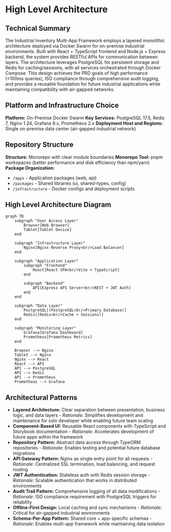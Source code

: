 # High Level Architecture

## Technical Summary

The Industrial Inventory Multi-App Framework employs a layered monolithic architecture deployed via Docker Swarm
for on-premise industrial environments. Built with React + TypeScript frontend and Node.js + Express backend, the
system provides RESTful APIs for communication between layers. The architecture leverages PostgreSQL for persistent
storage and Redis for caching/sessions, with all services orchestrated through Docker Compose. This design achieves
the PRD goals of high performance (<100ms queries), ISO compliance through comprehensive audit logging, and provides
a reusable foundation for future industrial applications while maintaining compatibility with air-gapped networks.

## Platform and Infrastructure Choice

**Platform:** On-Premise Docker Swarm
**Key Services:** PostgreSQL 17.5, Redis 7, Nginx 1.24, Grafana 9.x, Prometheus 2.x
**Deployment Host and Regions:** Single on-premise data center (air-gapped industrial network)

## Repository Structure

**Structure:** Monorepo with clear module boundaries
**Monorepo Tool:** pnpm workspaces (better performance and disk efficiency than npm/yarn)
**Package Organization:**

- `/apps` - Application packages (web, api)
- `/packages` - Shared libraries (ui, shared-types, config)
- `/infrastructure` - Docker configs and deployment scripts

## High Level Architecture Diagram

```mermaid
graph TB
    subgraph "User Access Layer"
        Browser[Web Browser]
        Tablet[Tablet Device]
    end

    subgraph "Infrastructure Layer"
        Nginx[Nginx Reverse Proxy<br/>Load Balancer]
    end

    subgraph "Application Layer"
        subgraph "Frontend"
            React[React SPA<br/>Vite + TypeScript]
        end

        subgraph "Backend"
            API[Express API Server<br/>REST + JWT Auth]
        end
    end

    subgraph "Data Layer"
        PostgreSQL[(PostgreSQL<br/>Primary Database)]
        Redis[(Redis<br/>Cache + Sessions)]
    end

    subgraph "Monitoring Layer"
        Grafana[Grafana Dashboard]
        Prometheus[Prometheus Metrics]
    end

    Browser --> Nginx
    Tablet --> Nginx
    Nginx --> React
    React --> API
    API --> PostgreSQL
    API --> Redis
    API --> Prometheus
    Prometheus --> Grafana
```

## Architectural Patterns

- **Layered Architecture:** Clear separation between presentation, business logic, and data layers - _Rationale:_ Simplifies development and maintenance for solo developer while enabling future team scaling
- **Component-Based UI:** Reusable React components with TypeScript and Storybook documentation - _Rationale:_ Accelerates development of future apps within the framework
- **Repository Pattern:** Abstract data access through TypeORM repositories - _Rationale:_ Enables testing and potential future database migrations
- **API Gateway Pattern:** Nginx as single entry point for all requests - _Rationale:_ Centralized SSL termination, load balancing, and request routing
- **JWT Authentication:** Stateless auth with Redis session storage - _Rationale:_ Scalable authentication that works in distributed environments
- **Audit Trail Pattern:** Comprehensive logging of all data modifications - _Rationale:_ ISO compliance requirement with PostgreSQL triggers for reliability
- **Offline-First Design:** Local caching and sync mechanisms - _Rationale:_ Critical for air-gapped industrial environments
- **Schema-Per-App Pattern:** Shared core + app-specific schemas - _Rationale:_ Enables multi-app framework while maintaining data isolation
